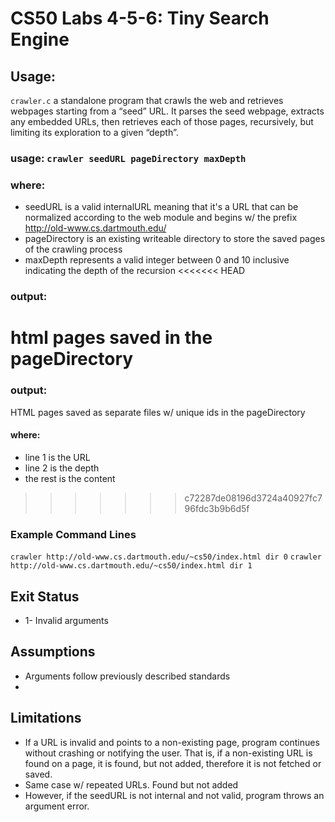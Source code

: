 # CS50 Labs 4-5-6: Tiny Search Engine


## Usage:
`crawler.c` a standalone program that crawls the web and retrieves webpages
 starting from a “seed” URL. It parses the seed webpage, extracts any
 embedded URLs, then retrieves each of those pages, recursively,
 but limiting its exploration to a given “depth”.

### usage: `crawler seedURL pageDirectory maxDepth`
### where:
  * seedURL is a valid internalURL meaning that it's a URL that can be
    normalized according to the web module and begins w/ the prefix
    http://old-www.cs.dartmouth.edu/
  * pageDirectory is an existing writeable directory to store the saved
    pages of the crawling process
  * maxDepth represents a valid integer between 0 and 10 inclusive indicating
    the depth of the recursion
<<<<<<< HEAD
### output:
  html pages saved in the pageDirectory
=======
    
    
### output:
  HTML pages saved as separate files w/ unique ids in the pageDirectory 
  #### where: 
  * line 1 is the URL 
  * line 2 is the depth 
  * the rest is the content 
>>>>>>> c72287de08196d3724a40927fc796fdc3b9b6d5f

### Example Command Lines
  `crawler http://old-www.cs.dartmouth.edu/~cs50/index.html dir 0`
  `crawler http://old-www.cs.dartmouth.edu/~cs50/index.html dir 1`

## Exit Status
* 1- Invalid arguments

## Assumptions
  * Arguments follow previously described standards
  * 
  
## Limitations
  * If a URL is invalid and points to a non-existing page,
    program continues without crashing or notifying the user. That is, if a
    non-existing URL is found on a page, it is found, but not added, therefore
    it is not fetched or saved. 
  * Same case w/ repeated URLs. Found but not added 
  * However, if the seedURL  is not internal and not valid, program throws an 
    argument error. 
